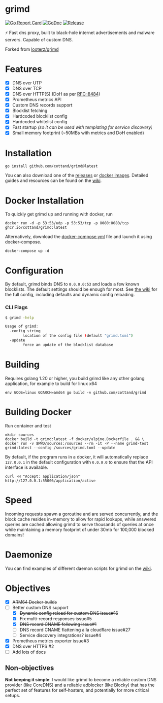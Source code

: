 # grimd

[![Go Report Card](https://goreportcard.com/badge/github.com/cottand/grimd?style=flat-square)](https://goreportcard.com/report/github.com/cottand/grimd)
[![GoDoc](https://img.shields.io/badge/godoc-reference-blue.svg?style=flat-square)](http://godoc.org/github.com/cottand/grimd)
[![Release](https://github.com/cottand/grimd/actions/workflows/release.yaml/badge.svg)](https://github.com/cottand/grimd/releases)

:zap: Fast dns proxy, built to black-hole internet advertisements and malware servers. Capable of custom DNS.

Forked from [looterz/grimd](https://github.com/looterz/grimd)

# Features

- [x] DNS over UTP
- [x] DNS over TCP
- [x] DNS over HTTP(S) (DoH as per [RFC-8484](https://datatracker.ietf.org/doc/html/rfc8484))
- [x] Prometheus metrics API
- [x] Custom DNS records support
- [x] Blocklist fetching
- [x] Hardcoded blocklist config
- [x] Hardcoded whitelist config
- [x] Fast startup _(so it can be used with templating for service discovery)_
- [x] Small memory footprint (~50MBs with metrics and DoH enabled)

# Installation

```
go install github.com/cottand/grimd@latest
```

You can also download one of the [releases](https://github.com/cottand/grimd/releases)
or [docker images](https://github.com/cottand/grimd/pkgs/container/grimd). Detailed guides and resources can be found on
the [wiki](https://github.com/cottand/grimd/wiki).

# Docker Installation

To quickly get grimd up and running with docker, run

```
docker run -d -p 53:53/udp -p 53:53/tcp -p 8080:8080/tcp ghcr.io/cottand/grimd:latest
```

Alternatively, download
the [docker-compose.yml](https://raw.githubusercontent.com/cottand/grimd/master/docker-compose.yml) file and launch it
using docker-compose.

```
docker-compose up -d
```

# Configuration

By default, grimd binds DNS to `0.0.0.0:53` and loads a few known blocklists. The default settings should be enough for
most.
See [the wiki](https://github.com/Cottand/grimd/wiki/Configuration) for the full config, including defaults and dynamic
config reloading.

### CLI Flags

```bash
$ grimd -help

Usage of grimd:
  -config string
    	location of the config file (default "grimd.toml")
  -update
    	force an update of the blocklist database

```

# Building

Requires golang 1.20 or higher, you build grimd like any other golang application, for example to build for linux x64

```shell
env GOOS=linux GOARCH=amd64 go build -v github.com/cottand/grimd
```

# Building Docker

Run container and test

```shell
mkdir sources
docker build -t grimd:latest -f docker/alpine.Dockerfile . && \
docker run -v $PWD/sources:/sources --rm -it -P --name grimd-test grimd:latest --config /sources/grimd.toml --update
```

By default, if the program runs in a docker, it will automatically replace `127.0.0.1` in the default configuration
with `0.0.0.0` to ensure that the API interface is available.

```shell
curl -H "Accept: application/json" http://127.0.0.1:55006/application/active
```

# Speed

Incoming requests spawn a goroutine and are served concurrently, and the block cache resides in-memory to allow for
rapid lookups, while answered queries are cached allowing grimd to serve thousands of queries at once while maintaining
a memory footprint of under 30mb for 100,000 blocked domains!

# Daemonize

You can find examples of different daemon scripts for grimd on
the [wiki](https://github.com/looterz/grimd/wiki/Daemon-Scripts).

# Objectives

- [x] ~~ARM64 Docker builds~~
- [ ] Better custom DNS support
    - [x] ~~Dynamic config reload for custom DNS issue#16~~
    - [x] ~~Fix multi-record responses issue#5~~
    - [x] ~~DNS record CNAME following issue#1~~
    - [ ] DNS record CNAME flattening a la cloudflare issue#27
    - [ ] Service discovery integrations? issue#4
- [x] Prometheus metrics exporter issue#3
- [x] DNS over HTTPS #2
- [ ] Add lots of docs

## Non-objectives

**Not keeping it simple**: I would like grimd to become
a reliable custom DNS provider (like CoreDNS) and a reliable
adblocker (like Blocky) that has the perfect set of features
for self-hosters, and potentially for more critical setups.
